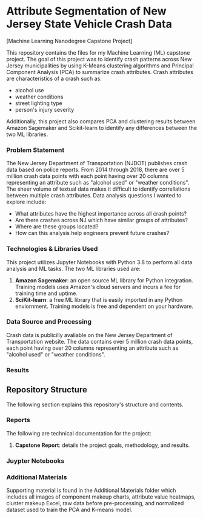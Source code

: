 # Attribute Segmentation of New Jersey State Vehicle Crash Data
[Machine Learning Nanodegree Capstone Project]

This repository contains the files for my Machine Learning (ML) capstone project. The goal of this project was to identify crash patterns across New Jersey municipalities by using K-Means clustering algorithms and Principal Component Analysis (PCA) to summarize crash attributes. Crash attributes are characteristics of a crash such as:
- alcohol use
- weather conditions
- street lighting type
- person's injury severity

Additionally, this project also compares PCA and clustering results between Amazon Sagemaker and Scikit-learn to identify any differences between the two ML libraries.

### Problem Statement
The New Jersey Department of Transportation (NJDOT) publishes crash data based on police reports. From 2014 through 2018, there are over 5 million crash data points with each point having over 20 columns representing an attribute such as "alcohol used" or "weather conditions". The sheer volume of textual data makes it difficult to identify correllations between multiple crash attributes. Data analysis questions I wanted to explore include:
- What attributes have the highest importance across all crash points?
- Are there crashes across NJ which have similar groups of attributes?
- Where are these groups located?
- How can this analysis help engineers prevent future crashes?

### Technologies & Libraries Used
This project utilizes Jupyter Notebooks with Python 3.8 to perform all data analysis and ML tasks. The two ML libraries used are:
1. **Amazon Sagemaker**: an open source ML library for Python integration. Training models uses Amazon's cloud servers and incurs a fee for training time and uptime.
2. **SciKit-learn**: a free ML library that is easily imported in any Python enviornment. Training models is free and dependent on your hardware.

### Data Source and Processing
Crash data is publicilly avaliable on the New Jersey Department of Transportation website. The data contains over 5 million crash data points, each point having over 20 columns representing an attribute such as "alcohol used" or "weather conditions". 

### Results



## Repository Structure
The following section explains this repository's structure and contents.

### Reports
The following are technical documentation for the project:
1. **Capstone Report**: details the project goals, methodology, and results. 

### Juypter Notebooks


### Additional Materials
Supporting material is found in the Additional Materials folder which includes all images of component makeup charts, attribute value heatmaps, cluster makeup Excel, raw data before pre-processing, and normalized dataset used to train the PCA and K-means model.
